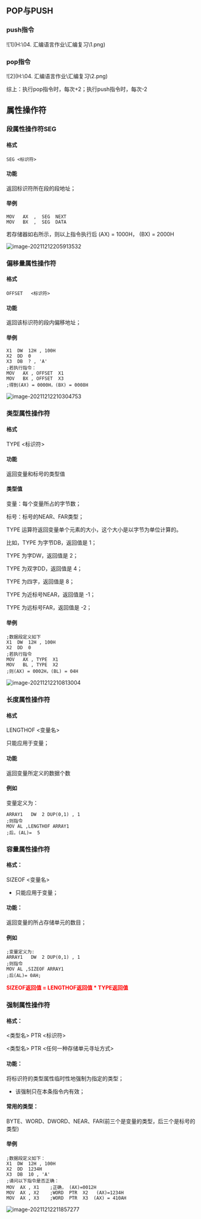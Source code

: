 ## POP与PUSH

### push指令

![1](H:\04. 汇编语言作业\汇编复习\1.png)

### pop指令

![2](H:\04. 汇编语言作业\汇编复习\2.png)

综上：执行pop指令时，每次+2；执行push指令时，每次-2



## 属性操作符

### 段属性操作符SEG

#### 格式

```assembly
SEG <标识符>
```

#### 功能

返回标识符所在段的段地址；

#### 举例

```assembly
MOV   AX  ,  SEG  NEXT
MOV   BX  ,  SEG  DATA
```

若存储器如右所示，则以上指令执行后   (AX) = 1000H， (BX) = 2000H

![image-20211212205913532](C:\Users\fjq\AppData\Roaming\Typora\typora-user-images\image-20211212205913532.png)

### 偏移量属性操作符

#### 格式

```assembly
OFFSET   <标识符>
```

#### 功能

返回该标识符的段内偏移地址；

#### 举例

```assembly
X1	DW	12H , 100H
X2	DD	0	
X3	DB	? , 'A'
;若执行指令：
MOV   AX , OFFSET  X1		     
MOV   BX , OFFSET  X3
;得到(AX) = 0000H，(BX) = 0008H
```

![image-20211212210304753](C:\Users\fjq\AppData\Roaming\Typora\typora-user-images\image-20211212210304753.png)

### 类型属性操作符

#### 格式

TYPE  <标识符>

#### 功能

返回变量和标号的类型值

#### 类型值

变量：每个变量所占的字节数；

标号：标号的NEAR、FAR类型；

TYPE 运算符返回变量单个元素的大小，这个大小是以字节为单位计算的。

比如，TYPE 为字节DB，返回值是 1；

TYPE 为字DW，返回值是 2；

TYPE 为双字DD，返回值是 4；

TYPE 为四字，返回值是 8；

TYPE 为近标号NEAR，返回值是 -1；

TYPE 为远标号FAR，返回值是 -2；

#### 举例

```assembly
;数据段定义如下
X1	DW	12H , 100H	
X2	DD	0
;若执行指令
MOV   AX , TYPE  X1		     
MOV   BL , TYPE  X2
;则(AX) = 0002H，(BL) = 04H
```

![image-20211212210813004](C:\Users\fjq\AppData\Roaming\Typora\typora-user-images\image-20211212210813004.png)

### 长度属性操作符

#### 格式

LENGTHOF  <变量名>

只能应用于变量；

#### 功能

返回变量所定义的数据个数

#### 例如

变量定义为：

```assembly
ARRAY1   DW  2 DUP(0,1) , 1
;则指令
MOV AL ,LENGTHOF ARRAY1
;后，(AL)=  5
```

### 容量属性操作符

#### 格式：

SIZEOF  <变量名>

* 只能应用于变量；

#### 功能：

返回变量的所占存储单元的数目；

#### 例如

```assembly
;变量定义为:
ARRAY1   DW  2 DUP(0,1) , 1
;则指令
MOV AL ,SIZEOF ARRAY1
;后(AL)= 0AH;
```

<font color = red >**SIZEOF返回值 = LENGTHOF返回值 * TYPE返回值** </font>

### 强制属性操作符

#### 格式：

<类型名>  PTR  <标识符>

<类型名>  PTR  <任何一种存储单元寻址方式>

#### 功能：

将标识符的类型属性临时性地强制为指定的类型；

* 该强制只在本条指令内有效；

#### 常用的类型：

BYTE、WORD、DWORD、NEAR、FAR(前三个是变量的类型，后三个是标号的类型)

#### 举例

```assembly
;数据段定义如下：
X1	DW	12H , 100H
X2	DD	1234H	 
X3	DB	10 , 'A'
;请问以下指令是否正确：
MOV  AX , X1	;正确， (AX)=0012H
MOV  AX , X2	;WORD  PTR  X2   (AX)=1234H
MOV  AX , X3	;WORD  PTR  X3	(AX) = 410AH
```

![image-20211212211857277](C:\Users\fjq\AppData\Roaming\Typora\typora-user-images\image-20211212211857277.png)

